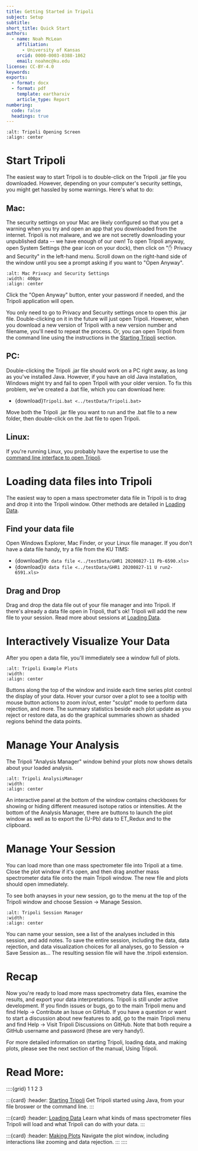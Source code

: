 ```yaml
---
title: Getting Started in Tripoli
subject: Setup
subtitle: 
short_title: Quick Start
authors:
  - name: Noah McLean
    affiliation:
      - University of Kansas
    orcid: 0000-0003-0388-1862
    email: noahmc@ku.edu
license: CC-BY-4.0
keywords: 
exports:
  - format: docx
  - format: pdf
    template: eartharxiv
    article_type: Report
numbering:
  code: false
  headings: true
---
```


```{image} ../graphics/TripoliOpeningScreen.png
:alt: Tripoli Opening Screen
:align: center
```

# Start Tripoli

The easiest way to start Tripoli is to double-click on the Tripoli .jar file you downloaded.  However, depending on your computer's security settings, you might get hassled by some warnings.  Here's what to do:

## Mac:

The security settings on your Mac are likely configured so that you get a warning when you try and open an app that you downloaded from the internet.  Tripoli is not malware, and we are not secretly downloading your unpublished data -- we have enough of our own!  To open Tripoli anyway, open System Settings (the gear icon on your dock), then click on "✋ Privacy and Security" in the left-hand menu. Scroll down on the right-hand side of the window until you see a prompt asking if you want to "Open Anyway". 

```{image} ../graphics/MacPrivacyAndSecuritySettings.png
:alt: Mac Privacy and Security Settings
:width: 400px
:align: center
```

Click the "Open Anyway" button, enter your password if needed, and the Tripoli application will open.  

You only need to go to Privacy and Security settings once to open this .jar file.  Double-clicking on it in the future will just open Tripoli.  However, when you download a new version of Tripoli with a new version number and filename, you'll need to repeat the process.  Or, you can open Tripoli from the command line using the instructions in the [Starting Tripoli](../using_Tripoli/05-StartingTripoli.md "Starting Tripoli") section.

## PC:

Double-clicking the Tripoli .jar file should work on a PC right away, as long as you've installed Java.  However, if you have an old Java installation, Windows might try and fail to open Tripoli with your older version.  To fix this problem, we've created a .bat file, which you can download here:

- {download}`Tripoli.bat <../testData/Tripoli.bat>`

Move both the Tripoli .jar file you want to run and the .bat file to a new folder, then double-click on the .bat file to open Tripoli.

## Linux: 

If you're running Linux, you probably have the expertise to use the [command line interface to open Tripoli](../using_Tripoli/05-StartingTripoli.md "Starting Tripoli").

# Loading data files into Tripoli

The easiest way to open a mass spectrometer data file in Tripoli is to drag and drop it into the Tripoli window.  Other methods are detailed in [Loading Data](../using_Tripoli/06-LoadingData.md "Loading Data").

## Find your data file

Open Windows Explorer, Mac Finder, or your Linux file manager.  If you don't have a data file handy, try a file from the KU TIMS:

- {download}`Pb data file <../testData/GHR1 20200827-11 Pb-6590.xls>`
- {download}`U data file <../testData/GHR1 20200827-11 U run2-6591.xls>`

## Drag and Drop

Drag and drop the data file out of your file manager and into Tripoli.  If there's already a data file open in Tripoli, that's ok!  Tripoli will add the new file to your session.  Read more about sessions at [Loading Data](../using_Tripoli/06-LoadingData.md "Loading Data").

# Interactively Visualize Your Data

After you open a data file, you'll immediately see a window full of plots.  

```{image} ../graphics/ExampleTripoliPlots.png
:alt: Tripoli Example Plots
:width:
:align: center
```

Buttons along the top of the window and inside each time series plot control the display of your data.  Hover your cursor over a plot to see a tooltip with mouse button actions to zoom in/out, enter "sculpt" mode to perform data rejection, and more.  The summary statistics beside each plot update as you reject or restore data, as do the graphical summaries shown as shaded regions behind the data points.

# Manage Your Analysis

The Tripoli "Analysis Manager" window behind your plots now shows details about your loaded analysis.  

```{image} ../graphics/TripoliAnalysisManager.png
:alt: Tripoli AnalysisManager
:width:
:align: center
```

An interactive panel at the bottom of the window contains checkboxes for showing or hiding different measured isotope ratios or intensities.  At the bottom of the Analysis Manager, there are buttons to launch the plot window as well as to export the (U-Pb) data to ET_Redux and to the clipboard.

# Manage Your Session

You can load more than one mass spectrometer file into Tripoli at a time.  Close the plot window if it's open, and then drag another mass spectrometer data file onto the main Tripoli window.  The new file and plots should open immediately.

To see both anayses in your new session, go to the menu at the top of the Tripoli window and choose Session -> Manage Session.  

```{image} ../graphics/TripoliManageSessionMenuSelection.png
:alt: Tripoli Session Manager
:width:
:align: center
```

You can name your session, see a list of the analyses included in this session, and add notes.  To save the entire session, including the data, data rejection, and data visualization choices for all analyses, go to Session -> Save Session as... The resulting session file will have the .tripoli extension.  

# Recap

Now you're ready to load more mass spectrometry data files, examine the results, and export your data interpretations.  Tripoli is still under active development.  If you findn issues or bugs, go to the main Tripoli menu and find Help -> Contribute an Issue on GitHub.  If you have a question or want to start a discussion about new features to add, go to the main Tripoli menu and find Help -> Visit Tripoli Discussions on GitHub.  Note that both require a GitHub username and password (these are very handy!).

For more detailed information on starting Tripoli, loading data, and making plots, please see the next section of the manual, Using Tripoli.

# Read More:

::::{grid} 1 1 2 3

:::{card}
:header: [Starting Tripoli](../using_Tripoli/05-StartingTripoli.md "Starting Tripoli")
Get Tripoli started using Java, from your file broswer or the command line.
:::

:::{card}
:header: [Loading Data](../using_Tripoli/06-LoadingData.md "Loading Data")
Learn what kinds of mass spectrometer files Tripoli will load and what Tripoli can do with your data.
:::

:::{card}
:header: [Making Plots](../using_Tripoli/07-MakingPlots.md "Making Plots")
Navigate the plot window, including interactions like zooming and data rejection.
:::
::::